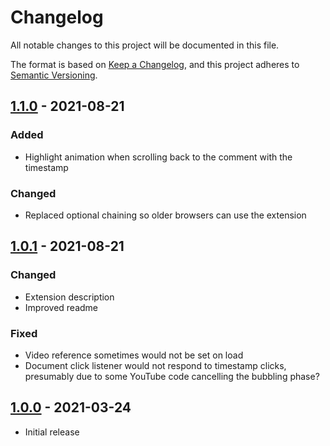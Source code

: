 # Changelog

All notable changes to this project will be documented in this file.

The format is based on [Keep a Changelog](https://keepachangelog.com/en/1.0.0/),
and this project adheres to [Semantic Versioning](https://semver.org/spec/v2.0.0.html).

## [1.1.0] - 2021-08-21

### Added

- Highlight animation when scrolling back to the comment with the timestamp

### Changed

- Replaced optional chaining so older browsers can use the extension

## [1.0.1] - 2021-08-21

### Changed

- Extension description
- Improved readme

### Fixed

- Video reference sometimes would not be set on load
- Document click listener would not respond to timestamp clicks, presumably due to some YouTube code cancelling the bubbling phase?

## [1.0.0] - 2021-03-24

- Initial release

[1.1.0]: https://github.com/Pustur/youtube-timestamp-scroller/compare/1.0.1...1.1.0
[1.0.1]: https://github.com/Pustur/youtube-timestamp-scroller/compare/1.0.0...1.0.1
[1.0.0]: https://github.com/Pustur/youtube-timestamp-scroller/releases/tag/1.0.0
